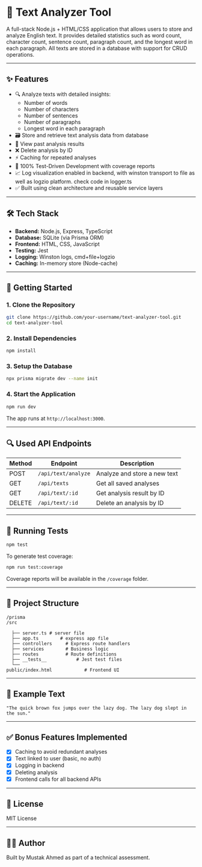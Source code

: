 # 🧠 Text Analyzer Tool

A full-stack Node.js + HTML/CSS application that allows users to store and analyze English text. It provides detailed statistics such as word count, character count, sentence count, paragraph count, and the longest word in each paragraph. All texts are stored in a database with support for CRUD operations.

---

## ✨ Features

- 🔍 Analyze texts with detailed insights:
  - Number of words
  - Number of characters
  - Number of sentences
  - Number of paragraphs
  - Longest word in each paragraph
- 🗃️ Store and retrieve text analysis data from database
- 📄 View past analysis results
- ❌ Delete analysis by ID
- ⚡ Caching for repeated analyses
- 🧪 100% Test-Driven Development with coverage reports
- 📈 Log visualization enabled in backend, with winston transport to file as well as logzio platform. check code in logger.ts
- ✅ Built using clean architecture and reusable service layers

---

## 🛠 Tech Stack

- **Backend:** Node.js, Express, TypeScript
- **Database:** SQLite (via Prisma ORM)
- **Frontend:** HTML, CSS, JavaScript
- **Testing:** Jest
- **Logging:** Winston logs, cmd+file+logzio
- **Caching:** In-memory store (Node-cache)

---

## 🚀 Getting Started

### 1. Clone the Repository

```bash
git clone https://github.com/your-username/text-analyzer-tool.git
cd text-analyzer-tool
```

### 2. Install Dependencies

```bash
npm install
```

### 3. Setup the Database

```bash
npx prisma migrate dev --name init
```

### 4. Start the Application

```bash
npm run dev
```

The app runs at `http://localhost:3000`.

---

## 🔍 Used API Endpoints

| Method | Endpoint            | Description                  |
| ------ | ------------------- | ---------------------------- |
| POST   | `/api/text/analyze` | Analyze and store a new text |
| GET    | `/api/texts`        | Get all saved analyses       |
| GET    | `/api/text/:id`     | Get analysis result by ID    |
| DELETE | `/api/text/:id`     | Delete an analysis by ID     |

---

## 🧪 Running Tests

```bash
npm test
```

To generate test coverage:

```bash
npm run test:coverage
```

Coverage reports will be available in the `/coverage` folder.

---

## 📁 Project Structure

```
/prisma
/src

  ├── server.ts # server file
  ├── app.ts        # express app file
  ├── controllers     # Express route handlers
  ├── services        # Business logic
  ├── routes          # Route definitions
  ├── __tests__           # Jest test files
  └──           
public/index.html            # Frontend UI
```

---

## 🧠 Example Text

```
"The quick brown fox jumps over the lazy dog. The lazy dog slept in the sun."
```

---

## ✅ Bonus Features Implemented

- [x] Caching to avoid redundant analyses
- [x] Text linked to user (basic, no auth)
- [x] Logging in backend
- [x] Deleting analysis
- [x] Frontend calls for all backend APIs

---

## 📄 License

MIT License

---

## 👨‍💻 Author

Built by Mustak Ahmed as part of a technical assessment.
